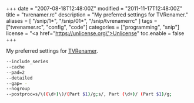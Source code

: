 +++
date = "2007-08-18T12:48:00Z"
modified = "2011-11-17T12:48:00Z"
title = "tvrenamer.rc"
description = "My preferred settings for TVRenamer."
aliases = [
  "/snip/1*",
  "/snip/01*",
  "/snip/tvrenamerrc"
]
tags = ["tvrenamer.rc", "config", "code"]
categories = ["programming", "snip"]
license = "<a href=\"https://unlicense.org\">Unlicense</a>"
toc.enable = false
+++

My preferred settings for [TVRenamer](http://tvrenamer.org/).

```bash
--include_series
--cache
--pad=2
--detailed
--gap= -
--nogroup
--postproc=s/\((\d+)\)/(Part $1)/g;s/, Part (\d+)/ (Part $1)/g;
```
